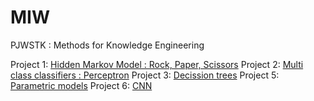 # MIW
PJWSTK : Methods for Knowledge Engineering

Project 1: [Hidden Markov Model : Rock, Paper, Scissors](miw_pro1.ipynb)
Project 2: [Multi class classifiers : Perceptron](miw_pro2_perceptron.ipynb)
Project 3: [Decission trees](miw_pro3.ipynb)
Project 5: [Parametric models](miw_pro4.ipynb)
Project 6: [CNN](miw_pro6.ipynb)